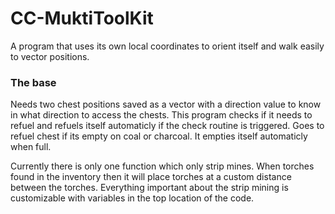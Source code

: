 # CC-MuktiToolKit

A program that uses its own local coordinates to orient itself and walk easily to vector positions.

### The base
Needs two chest positions saved as a vector with a direction value to know in what direction to access the chests.
This program checks if it needs to refuel and refuels itself automaticly if the check routine is triggered.
Goes to refuel chest if its empty on coal or charcoal.
It empties itself automaticly when full. 

Currently there is only one function which only strip mines.
When torches found in the inventory then it will place torches at a custom distance between the torches.
Everything important about the strip mining is customizable with variables in the top location of the code.
